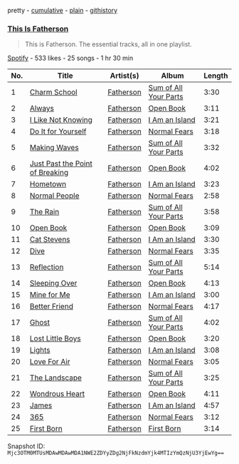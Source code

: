 pretty - [cumulative](/playlists/cumulative/37i9dQZF1DZ06evO4wEnux.md) - [plain](/playlists/plain/37i9dQZF1DZ06evO4wEnux) - [githistory](https://github.githistory.xyz/mackorone/spotify-playlist-archive/blob/main/playlists/plain/37i9dQZF1DZ06evO4wEnux)

### [This Is Fatherson](https://open.spotify.com/playlist/37i9dQZF1DZ06evO4wEnux)

> This is Fatherson\. The essential tracks, all in one playlist.

[Spotify](https://open.spotify.com/user/spotify) - 533 likes - 25 songs - 1 hr 30 min

| No. | Title | Artist(s) | Album | Length |
|---|---|---|---|---|
| 1 | [Charm School](https://open.spotify.com/track/5J1RjqttTtHcMimE4C1RZn) | [Fatherson](https://open.spotify.com/artist/7DRjM0vtwvKxZYnd9mPaP9) | [Sum of All Your Parts](https://open.spotify.com/album/6yjT3AybiPKnRbwgaPMsV2) | 3:30 |
| 2 | [Always](https://open.spotify.com/track/7ARF5nMaEIwAvGNoY5V5DT) | [Fatherson](https://open.spotify.com/artist/7DRjM0vtwvKxZYnd9mPaP9) | [Open Book](https://open.spotify.com/album/3QtRa1ioVt6XegDsxMK8MH) | 3:11 |
| 3 | [I Like Not Knowing](https://open.spotify.com/track/4fX5Tn7EGAuyYIk2VUaQER) | [Fatherson](https://open.spotify.com/artist/7DRjM0vtwvKxZYnd9mPaP9) | [I Am an Island](https://open.spotify.com/album/2kzFBi9sWI8FJYBKP2PK4O) | 3:21 |
| 4 | [Do It for Yourself](https://open.spotify.com/track/4nqvfPLOhsKuKOWLlpWpHO) | [Fatherson](https://open.spotify.com/artist/7DRjM0vtwvKxZYnd9mPaP9) | [Normal Fears](https://open.spotify.com/album/5sHW13VMI7aWGPgKM5KaJB) | 3:18 |
| 5 | [Making Waves](https://open.spotify.com/track/3m56AGXgBIaVGbGO1MJx5T) | [Fatherson](https://open.spotify.com/artist/7DRjM0vtwvKxZYnd9mPaP9) | [Sum of All Your Parts](https://open.spotify.com/album/6yjT3AybiPKnRbwgaPMsV2) | 3:32 |
| 6 | [Just Past the Point of Breaking](https://open.spotify.com/track/43AD5Zw1Nc4ksgbR9vLGUl) | [Fatherson](https://open.spotify.com/artist/7DRjM0vtwvKxZYnd9mPaP9) | [Open Book](https://open.spotify.com/album/3QtRa1ioVt6XegDsxMK8MH) | 4:02 |
| 7 | [Hometown](https://open.spotify.com/track/5efUl9eBORs9HtkA3M8FRZ) | [Fatherson](https://open.spotify.com/artist/7DRjM0vtwvKxZYnd9mPaP9) | [I Am an Island](https://open.spotify.com/album/2kzFBi9sWI8FJYBKP2PK4O) | 3:23 |
| 8 | [Normal People](https://open.spotify.com/track/1AdWwPqoPgaC7Ax2rdR1ij) | [Fatherson](https://open.spotify.com/artist/7DRjM0vtwvKxZYnd9mPaP9) | [Normal Fears](https://open.spotify.com/album/5sHW13VMI7aWGPgKM5KaJB) | 2:58 |
| 9 | [The Rain](https://open.spotify.com/track/5TJXQHPvQpcYssuFnL8hy8) | [Fatherson](https://open.spotify.com/artist/7DRjM0vtwvKxZYnd9mPaP9) | [Sum of All Your Parts](https://open.spotify.com/album/6yjT3AybiPKnRbwgaPMsV2) | 3:58 |
| 10 | [Open Book](https://open.spotify.com/track/2sfZAt7R4teT1vyWtikkTR) | [Fatherson](https://open.spotify.com/artist/7DRjM0vtwvKxZYnd9mPaP9) | [Open Book](https://open.spotify.com/album/3QtRa1ioVt6XegDsxMK8MH) | 3:09 |
| 11 | [Cat Stevens](https://open.spotify.com/track/42oEICWlSD1QMx2LMyHS9o) | [Fatherson](https://open.spotify.com/artist/7DRjM0vtwvKxZYnd9mPaP9) | [I Am an Island](https://open.spotify.com/album/2kzFBi9sWI8FJYBKP2PK4O) | 3:30 |
| 12 | [Dive](https://open.spotify.com/track/0AiEk76GizsvBs4Qqribjl) | [Fatherson](https://open.spotify.com/artist/7DRjM0vtwvKxZYnd9mPaP9) | [Normal Fears](https://open.spotify.com/album/5sHW13VMI7aWGPgKM5KaJB) | 3:35 |
| 13 | [Reflection](https://open.spotify.com/track/7Jf9Lpz4MWXDMRVj2CUv0l) | [Fatherson](https://open.spotify.com/artist/7DRjM0vtwvKxZYnd9mPaP9) | [Sum of All Your Parts](https://open.spotify.com/album/6yjT3AybiPKnRbwgaPMsV2) | 5:14 |
| 14 | [Sleeping Over](https://open.spotify.com/track/52tMVWCZGC9hiQ4CZgdm3y) | [Fatherson](https://open.spotify.com/artist/7DRjM0vtwvKxZYnd9mPaP9) | [Open Book](https://open.spotify.com/album/3QtRa1ioVt6XegDsxMK8MH) | 4:13 |
| 15 | [Mine for Me](https://open.spotify.com/track/34ibYVScp6xv9YmBvI4r99) | [Fatherson](https://open.spotify.com/artist/7DRjM0vtwvKxZYnd9mPaP9) | [I Am an Island](https://open.spotify.com/album/2kzFBi9sWI8FJYBKP2PK4O) | 3:00 |
| 16 | [Better Friend](https://open.spotify.com/track/0NVQtZQNg1m8uNE5NIKDaG) | [Fatherson](https://open.spotify.com/artist/7DRjM0vtwvKxZYnd9mPaP9) | [Normal Fears](https://open.spotify.com/album/5sHW13VMI7aWGPgKM5KaJB) | 4:17 |
| 17 | [Ghost](https://open.spotify.com/track/7jgWtz8BD3dZBLBnKtsu63) | [Fatherson](https://open.spotify.com/artist/7DRjM0vtwvKxZYnd9mPaP9) | [Sum of All Your Parts](https://open.spotify.com/album/6yjT3AybiPKnRbwgaPMsV2) | 4:02 |
| 18 | [Lost Little Boys](https://open.spotify.com/track/69QIoEBfch6iEtiU2w6ztR) | [Fatherson](https://open.spotify.com/artist/7DRjM0vtwvKxZYnd9mPaP9) | [Open Book](https://open.spotify.com/album/3QtRa1ioVt6XegDsxMK8MH) | 3:20 |
| 19 | [Lights](https://open.spotify.com/track/3Hw9NcN6S0zMt7B9IwY7z7) | [Fatherson](https://open.spotify.com/artist/7DRjM0vtwvKxZYnd9mPaP9) | [I Am an Island](https://open.spotify.com/album/2kzFBi9sWI8FJYBKP2PK4O) | 3:08 |
| 20 | [Love For Air](https://open.spotify.com/track/0g2yvHffU81zq8kENgILCZ) | [Fatherson](https://open.spotify.com/artist/7DRjM0vtwvKxZYnd9mPaP9) | [Normal Fears](https://open.spotify.com/album/5sHW13VMI7aWGPgKM5KaJB) | 3:05 |
| 21 | [The Landscape](https://open.spotify.com/track/1LxFtsrTWzrv7VWHxuHElR) | [Fatherson](https://open.spotify.com/artist/7DRjM0vtwvKxZYnd9mPaP9) | [Sum of All Your Parts](https://open.spotify.com/album/6yjT3AybiPKnRbwgaPMsV2) | 3:25 |
| 22 | [Wondrous Heart](https://open.spotify.com/track/62LS6ZD9cMZszkioaeLTOo) | [Fatherson](https://open.spotify.com/artist/7DRjM0vtwvKxZYnd9mPaP9) | [Open Book](https://open.spotify.com/album/3QtRa1ioVt6XegDsxMK8MH) | 4:11 |
| 23 | [James](https://open.spotify.com/track/2gyUKRywqkiAVP0X3rUj2b) | [Fatherson](https://open.spotify.com/artist/7DRjM0vtwvKxZYnd9mPaP9) | [I Am an Island](https://open.spotify.com/album/2kzFBi9sWI8FJYBKP2PK4O) | 4:57 |
| 24 | [365](https://open.spotify.com/track/0n3ZzesrKA1H5ZTxfFQiDg) | [Fatherson](https://open.spotify.com/artist/7DRjM0vtwvKxZYnd9mPaP9) | [Normal Fears](https://open.spotify.com/album/5sHW13VMI7aWGPgKM5KaJB) | 3:12 |
| 25 | [First Born](https://open.spotify.com/track/4KFP54wZ8L6y4X2RjB3W0m) | [Fatherson](https://open.spotify.com/artist/7DRjM0vtwvKxZYnd9mPaP9) | [First Born](https://open.spotify.com/album/7yVWgWtRl7CrJsihQ3fi66) | 3:14 |

Snapshot ID: `Mjc3OTM0MTUsMDAwMDAwMDA1NWE2ZDYyZDg2NjFkNzdmYjk4MTIzYmQzNjU3YjEwYg==`
